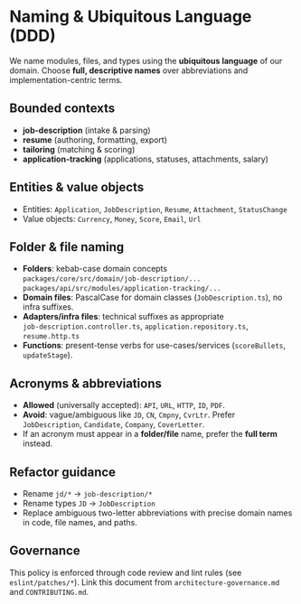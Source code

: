 # Naming & Ubiquitous Language (DDD)

We name modules, files, and types using the **ubiquitous language** of our domain. Choose **full, descriptive names** over abbreviations and implementation-centric terms.

## Bounded contexts

- **job-description** (intake & parsing)
- **resume** (authoring, formatting, export)
- **tailoring** (matching & scoring)
- **application-tracking** (applications, statuses, attachments, salary)

## Entities & value objects

- Entities: `Application`, `JobDescription`, `Resume`, `Attachment`, `StatusChange`
- Value objects: `Currency`, `Money`, `Score`, `Email`, `Url`

## Folder & file naming

- **Folders**: kebab-case domain concepts  
  `packages/core/src/domain/job-description/...`  
  `packages/api/src/modules/application-tracking/...`
- **Domain files**: PascalCase for domain classes (`JobDescription.ts`), no infra suffixes.
- **Adapters/infra files**: technical suffixes as appropriate  
  `job-description.controller.ts`, `application.repository.ts`, `resume.http.ts`
- **Functions**: present-tense verbs for use-cases/services (`scoreBullets`, `updateStage`).

## Acronyms & abbreviations

- **Allowed** (universally accepted): `API`, `URL`, `HTTP`, `ID`, `PDF`.
- **Avoid**: vague/ambiguous like `JD`, `CN`, `Cmpny`, `CvrLtr`. Prefer `JobDescription`, `Candidate`, `Company`, `CoverLetter`.
- If an acronym must appear in a **folder/file** name, prefer the **full term** instead.

## Refactor guidance

- Rename `jd/*` → `job-description/*`
- Rename types `JD` → `JobDescription`
- Replace ambiguous two-letter abbreviations with precise domain names in code, file names, and paths.

## Governance

This policy is enforced through code review and lint rules (see `eslint/patches/*`). Link this document from `architecture-governance.md` and `CONTRIBUTING.md`.
